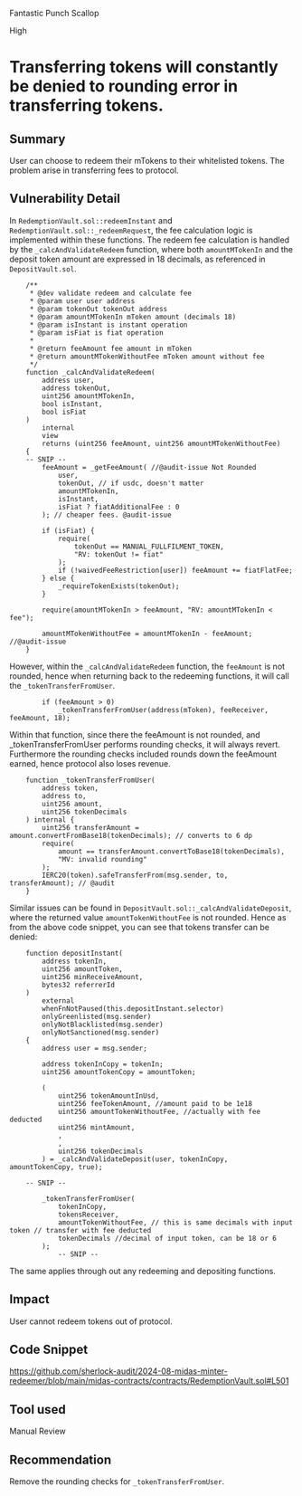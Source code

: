 Fantastic Punch Scallop

High

# Transferring tokens will constantly be denied to rounding error in transferring tokens.

## Summary
User can choose to redeem their mTokens to their whitelisted tokens. The problem arise in transferring fees to protocol.
## Vulnerability Detail
In `RedemptionVault.sol::redeemInstant` and `RedemptionVault.sol::_redeemRequest`, the fee calculation logic is implemented within these functions. The redeem fee calculation is handled by the `_calcAndValidateRedeem` function, where both `amountMTokenIn` and the deposit token amount are expressed in 18 decimals, as referenced in `DepositVault.sol`. 

```solidity
    /**
     * @dev validate redeem and calculate fee
     * @param user user address
     * @param tokenOut tokenOut address
     * @param amountMTokenIn mToken amount (decimals 18)
     * @param isInstant is instant operation
     * @param isFiat is fiat operation
     *
     * @return feeAmount fee amount in mToken
     * @return amountMTokenWithoutFee mToken amount without fee
     */
    function _calcAndValidateRedeem(
        address user,
        address tokenOut,
        uint256 amountMTokenIn,
        bool isInstant,
        bool isFiat
    )
        internal
        view
        returns (uint256 feeAmount, uint256 amountMTokenWithoutFee)
    {
    -- SNIP --
        feeAmount = _getFeeAmount( //@audit-issue Not Rounded
            user,
            tokenOut, // if usdc, doesn't matter
            amountMTokenIn,
            isInstant,
            isFiat ? fiatAdditionalFee : 0
        ); // cheaper fees. @audit-issue

        if (isFiat) {
            require(
                tokenOut == MANUAL_FULLFILMENT_TOKEN,
                "RV: tokenOut != fiat"
            );
            if (!waivedFeeRestriction[user]) feeAmount += fiatFlatFee;
        } else {
            _requireTokenExists(tokenOut);
        }

        require(amountMTokenIn > feeAmount, "RV: amountMTokenIn < fee");

        amountMTokenWithoutFee = amountMTokenIn - feeAmount;  //@audit-issue
    }
```
However, within the `_calcAndValidateRedeem` function, the `feeAmount` is not rounded, hence when returning back to the redeeming functions, it will call the `_tokenTransferFromUser`.
```solidity
        if (feeAmount > 0)
            _tokenTransferFromUser(address(mToken), feeReceiver, feeAmount, 18);
```
Within that function, since there the feeAmount is not rounded, and _tokenTransferFromUser performs rounding checks, it will always revert. Furthermore the rounding checks included rounds down the feeAmount earned, hence protocol also loses revenue.
```solidity
    function _tokenTransferFromUser(
        address token,
        address to,
        uint256 amount,
        uint256 tokenDecimals
    ) internal {
        uint256 transferAmount = amount.convertFromBase18(tokenDecimals); // converts to 6 dp
        require(
            amount == transferAmount.convertToBase18(tokenDecimals),
            "MV: invalid rounding"
        );
        IERC20(token).safeTransferFrom(msg.sender, to, transferAmount); // @audit
    }
```

Similar issues can be found in `DepositVault.sol::_calcAndValidateDeposit`, where the returned value `amountTokenWithoutFee` is not rounded. Hence as from the above code snippet, you can see that tokens transfer can be denied:
```solidity
    function depositInstant(
        address tokenIn,
        uint256 amountToken,
        uint256 minReceiveAmount,
        bytes32 referrerId
    )
        external
        whenFnNotPaused(this.depositInstant.selector)
        onlyGreenlisted(msg.sender)
        onlyNotBlacklisted(msg.sender)
        onlyNotSanctioned(msg.sender)
    {
        address user = msg.sender;

        address tokenInCopy = tokenIn;
        uint256 amountTokenCopy = amountToken;

        (
            uint256 tokenAmountInUsd,
            uint256 feeTokenAmount, //amount paid to be 1e18
            uint256 amountTokenWithoutFee, //actually with fee deducted
            uint256 mintAmount,
            ,
            ,
            uint256 tokenDecimals
        ) = _calcAndValidateDeposit(user, tokenInCopy, amountTokenCopy, true);

    -- SNIP -- 

        _tokenTransferFromUser(
            tokenInCopy,
            tokensReceiver,
            amountTokenWithoutFee, // this is same decimals with input token // transfer with fee deducted
            tokenDecimals //decimal of input token, can be 18 or 6
        );
            -- SNIP -- 
```

The same applies through out any redeeming and depositing functions.
## Impact
User cannot redeem tokens out of protocol.
## Code Snippet
https://github.com/sherlock-audit/2024-08-midas-minter-redeemer/blob/main/midas-contracts/contracts/RedemptionVault.sol#L501
## Tool used

Manual Review

## Recommendation
Remove the rounding checks for `_tokenTransferFromUser`.